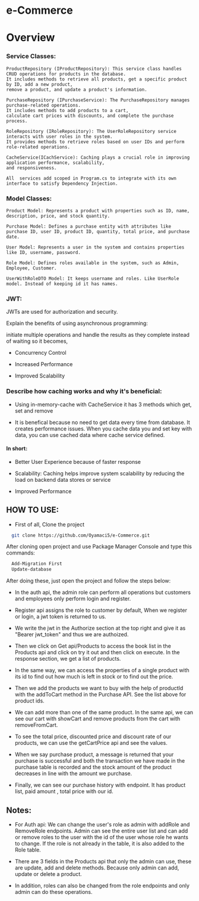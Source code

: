 
# e-Commerce

# Overview 
### Service Classes: 

    ProductRepository (IProductRepository): This service class handles CRUD operations for products in the database. 
    It includes methods to retrieve all products, get a specific product by ID, add a new product, 
    remove a product, and update a product's information. 

    PurchaseRepository (IPurchaseService): The PurchaseRepository manages purchase-related operations. 
    It includes methods to add products to a cart, 
    calculate cart prices with discounts, and complete the purchase process. 

    RoleRepository (IRoleRepository): The UserRoleRepository service interacts with user roles in the system. 
    It provides methods to retrieve roles based on user IDs and perform role-related operations. 

    CacheService(ICachService): Caching plays a crucial role in improving application performance, scalability, 
    and responsiveness. 

    All  services add scoped in Program.cs to integrate with its own interface to satisfy Dependency Injection. 

### Model Classes: 

    Product Model: Represents a product with properties such as ID, name, description, price, and stock quantity. 

    Purchase Model: Defines a purchase entity with attributes like purchase ID, user ID, product ID, quantity, total price, and purchase date. 

    User Model: Represents a user in the system and contains properties like ID, username, password. 

    Role Model: Defines roles available in the system, such as Admin, Employee, Customer. 

    UserWithRoleDTO Model: It keeps username and roles. Like UserRole model. Instead of keeping id it has names. 

### JWT:  

JWTs are used for authorization and security. 

Explain the benefits of using asynchronous programming: 

initiate multiple operations and handle the results as they complete instead of waiting so it becomes, 

- Concurrency Control 

- Increased Performance 

- Improved Scalability 

### Describe how caching works and why it's beneficial: 

- Using in-memory-cache with CacheService it has 3 methods which get, set and remove 

- It is benefical because no need to get data every time from database. It creates performance issues. When you cache data you and set key with data, you can use cached data where cache service defined. 

#### In short: 

- Better User Experience because of faster response 

- Scalability: Caching helps improve system scalability by reducing the load on backend data stores or service 

- Improved Performance 

## HOW TO USE:

- First of all, Clone the project

```bash
  git clone https://github.com/Oyamaci5/e-Commerce.git
```
After cloning open project and use Package Manager Console and type this commands:
```bash
  Add-Migration First
  Update-database
```
After doing these, just open the project and follow the steps below:

- In the auth api, the admin role can perform all operations but customers and employees only perform login and register. 

- Register api assigns the role to customer by default, When we register or login, a jwt token is returned to us. 

- We write the jwt in the Authorize section at the top right and give it as "Bearer jwt_token" and thus we are authoized. 

- Then we click on Get api/Products to access the book list in the Products api and click on try it out and then click on execute. In the response section, we get a list of products. 

- In the same way, we can access the properties of a single product with its id to find out how much is left in stock or to find out the price. 

- Then we add the products we want to buy with the help of productId with the addToCart method in the Purchase API. See the list above for product ids. 

- We can add more than one of the same product. In the same api, we can see our cart with showCart and remove products from the cart with removeFromCart. 

- To see the total price, discounted price and discount rate of our products, we can use the getCartPrice api and see the values. 

- When we say purchase product, a message is returned that your purchase is successful and both the transaction we have made in the purchase table is recorded and the stock amount of the product decreases in line with the amount we purchase. 

- Finally, we can see our purchase history with endpoint. It has product list, paid amount , total price with our id. 

## Notes: 

- For Auth api: We can change the user's role as admin with addRole and RemoveRole endpoints. Admin can see the entire user list and can add or remove roles to the user with the id of the user whose role he wants to change. If the role is not already in the table, it is also added to the Role table. 

- There are 3 fields in the Products api that only the admin can use, these are update, add and delete methods. Because only admin can add, update or delete a product. 

- In addition, roles can also be changed from the role endpoints and only admin can do these operations. 
